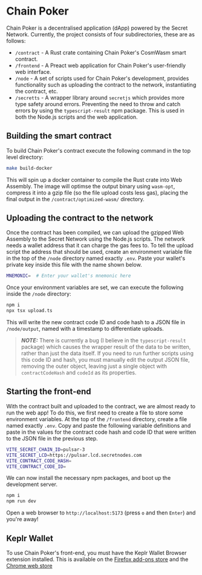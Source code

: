 # Chain Poker

Chain Poker is a decentralised application (dApp) powered by the Secret
Network. Currently, the project consists of four subdirectories, these are as
follows:

- `/contract` - A Rust crate containing Chain Poker's CosmWasm smart contract.
- `/frontend` - A Preact web application for Chain Poker's user-friendly web
  interface.
- `/node` - A set of scripts used for Chain Poker's development, provides
  functionality such as uploading the contract to the network, instantiating the
  contract, etc.
- `/secretts` - A wrapper library around `secretjs` which provides more type
  safety around errors. Preventing the need to throw and catch errors by using
  the `typescript-result` npm package. This is used in both the Node.js scripts
  and the web application.

## Building the smart contract

To build Chain Poker's contract execute the following command in the top level
directory:

```bash
make build-docker
```

This will spin up a docker container to compile the Rust crate into Web
Assembly. The image will optimse the output binary using `wasm-opt`, compress
it into a gzip file (so the file upload costs less gas), placing the final
output in the `/contract/optimized-wasm/` directory.

## Uploading the contract to the network

Once the contract has been compiled, we can upload the gzipped Web Assembly to
the Secret Network using the Node.js scripts. The network needs a wallet
address that it can charge the gas fees to. To tell the upload script the
address that should be used, create an environment variable file in the top of
the `/node` directory named exactly `.env`. Paste your wallet's private key
inside this file with the name shown below.

```bash
MNEMONIC=  # Enter your wallet's mnemonic here
```

Once your environment variables are set, we can execute the following inside
the `/node` directory:

```bash
npm i
npx tsx upload.ts
```

This will write the new contract code ID and code hash to a JSON file in
`/node/output`, named with a timestamp to differentiate uploads.

> **_NOTE:_** There is currently a bug (I believe in the `typescript-result`
> package) which causes the wrapper result of the data to be written, rather
> than just the data itself. If you need to run further scripts using this code
> ID and hash, you must manually edit the output JSON file, removing the outer
> object, leaving just a single object with `contractCodeHash` and `codeId` as
> its properties.

## Starting the front-end

With the contract built and uploaded to the contract, we are almost ready to
run the web app! To do this, we first need to create a file to store some
environment variables. At the top of the `/frontend` directory, create a file
named exactly `.env`. Copy and paste the following variable definitions and
paste in the values for the contract code hash and code ID that were written to
the JSON file in the previous step.

```bash
VITE_SECRET_CHAIN_ID=pulsar-3
VITE_SECRET_LCD=https://pulsar.lcd.secretnodes.com
VITE_CONTRACT_CODE_HASH=
VITE_CONTRACT_CODE_ID=
```

We can now install the necessary npm packages, and boot up the development
server.

```bash
npm i
npm run dev
```

Open a web browser to `http://localhost:5173` (press `o` and then `Enter`) and
you're away!

## Keplr Wallet

To use Chain Poker's front-end, you must have the Keplr Wallet Browser extension
installed. This is available on the [Firefox add-ons
store](https://addons.mozilla.org/en-US/firefox/addon/keplr/) and the [Chrome
web store](https://chromewebstore.google.com/detail/keplr/dmkamcknogkgcdfhhbddcghachkejeap)
